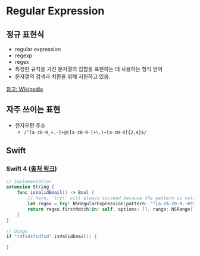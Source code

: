 # Regular Expression

## 정규 표현식

- regular expression
- regexp
- regex
- 특정한 규칙을 가진 문자열의 집합을 표현하는 데 사용하는 형식 언어
- 문자열의 검색과 치환을 위해 지원하고 있음.

[참고: Wikipedia](https://ko.wikipedia.org/wiki/정규_표현식)

## 자주 쓰이는 표현

* 전자우편 주소 
	- `/^[a-z0-9_+.-]+@([a-z0-9-]+\.)+[a-z0-9]{2,4}$/ `

## Swift

### Swift 4 ([출처 링크](https://stackoverflow.com/questions/25471114/how-to-validate-an-e-mail-address-in-swift))

```Swift
// Implementation
extension String {
    func isValidEmail() -> Bool {
        // here, `try!` will always succeed because the pattern is valid
        let regex = try! NSRegularExpression(pattern: "^[a-zA-Z0-9.!#$%&'*+/=?^_`{|}~-]+@[a-zA-Z0-9](?:[a-zA-Z0-9-]{0,61}[a-zA-Z0-9])?(?:\\.[a-zA-Z0-9](?:[a-zA-Z0-9-]{0,61}[a-zA-Z0-9])?)*$", options: .caseInsensitive)
        return regex.firstMatch(in: self, options: [], range: NSRange(location: 0, length: count)) != nil
    }
}

// Usage
if "rdfsdsfsdfsd".isValidEmail() {

}
```	